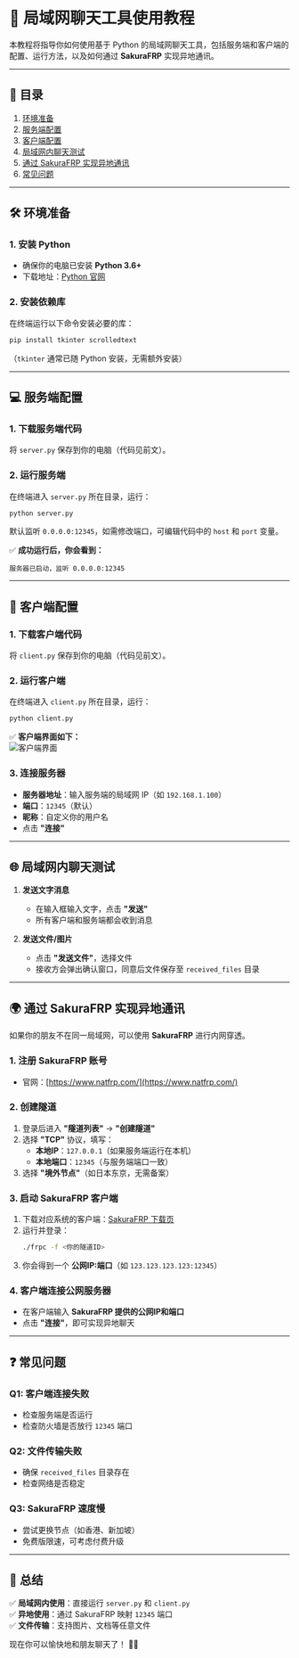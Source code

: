 # 🚀 **局域网聊天工具使用教程**  

本教程将指导你如何使用基于 Python 的局域网聊天工具，包括服务端和客户端的配置、运行方法，以及如何通过 **SakuraFRP** 实现异地通讯。  

---

## 📌 **目录**  
1. [环境准备](#-环境准备)  
2. [服务端配置](#-服务端配置)  
3. [客户端配置](#-客户端配置)  
4. [局域网内聊天测试](#-局域网内聊天测试)  
5. [通过 SakuraFRP 实现异地通讯](#-通过-sakurafrp-实现异地通讯)  
6. [常见问题](#-常见问题)  

---

## 🛠 **环境准备**  
### **1. 安装 Python**  
- 确保你的电脑已安装 **Python 3.6+**  
- 下载地址：[Python 官网](https://www.python.org/downloads/)  

### **2. 安装依赖库**  
在终端运行以下命令安装必要的库：  
```bash
pip install tkinter scrolledtext
```
（`tkinter` 通常已随 Python 安装，无需额外安装）  

---

## 💻 **服务端配置**  
### **1. 下载服务端代码**  
将 `server.py` 保存到你的电脑（代码见前文）。  

### **2. 运行服务端**  
在终端进入 `server.py` 所在目录，运行：  
```bash
python server.py
```
默认监听 `0.0.0.0:12345`，如需修改端口，可编辑代码中的 `host` 和 `port` 变量。  

✅ **成功运行后，你会看到：**  
```
服务器已启动，监听 0.0.0.0:12345
```

---

## 📱 **客户端配置**  
### **1. 下载客户端代码**  
将 `client.py` 保存到你的电脑（代码见前文）。  

### **2. 运行客户端**  
在终端进入 `client.py` 所在目录，运行：  
```bash
python client.py
```
✅ **客户端界面如下：**  
![客户端界面]([https://via.placeholder.com/400x300?text=Chat+Client+UI](https://pic.616pic.com/ys_img/00/09/68/aYu8gILa1k.jpg))  

### **3. 连接服务器**  
- **服务器地址**：输入服务端的局域网 IP（如 `192.168.1.100`）  
- **端口**：`12345`（默认）  
- **昵称**：自定义你的用户名  
- 点击 **"连接"**  

---

## 🌐 **局域网内聊天测试**  
1. **发送文字消息**  
   - 在输入框输入文字，点击 **"发送"**  
   - 所有客户端和服务端都会收到消息  

2. **发送文件/图片**  
   - 点击 **"发送文件"**，选择文件  
   - 接收方会弹出确认窗口，同意后文件保存至 `received_files` 目录  

---

## 🌍 **通过 SakuraFRP 实现异地通讯**  
如果你的朋友不在同一局域网，可以使用 **SakuraFRP** 进行内网穿透。  

### **1. 注册 SakuraFRP 账号**  
- 官网：[https://www.natfrp.com/](https://www.natfrp.com/)  

### **2. 创建隧道**  
1. 登录后进入 **"隧道列表"** → **"创建隧道"**  
2. 选择 **"TCP"** 协议，填写：  
   - **本地IP**：`127.0.0.1`（如果服务端运行在本机）  
   - **本地端口**：`12345`（与服务端端口一致）  
3. 选择 **"境外节点"**（如日本东京，无需备案）  

### **3. 启动 SakuraFRP 客户端**  
1. 下载对应系统的客户端：[SakuraFRP 下载页](https://www.natfrp.com/user/download)  
2. 运行并登录：  
   ```bash
   ./frpc -f <你的隧道ID>
   ```
3. 你会得到一个 **公网IP:端口**（如 `123.123.123.123:12345`）  

### **4. 客户端连接公网服务器**  
- 在客户端输入 **SakuraFRP 提供的公网IP和端口**  
- 点击 **"连接"**，即可实现异地聊天  

---

## ❓ **常见问题**  
### **Q1: 客户端连接失败**  
- 检查服务端是否运行  
- 检查防火墙是否放行 `12345` 端口  

### **Q2: 文件传输失败**  
- 确保 `received_files` 目录存在  
- 检查网络是否稳定  

### **Q3: SakuraFRP 速度慢**  
- 尝试更换节点（如香港、新加坡）  
- 免费版限速，可考虑付费升级  

---

## 🎉 **总结**  
✅ **局域网内使用**：直接运行 `server.py` 和 `client.py`  
✅ **异地使用**：通过 SakuraFRP 映射 `12345` 端口  
✅ **文件传输**：支持图片、文档等任意文件  

现在你可以愉快地和朋友聊天了！ 🚀💬

